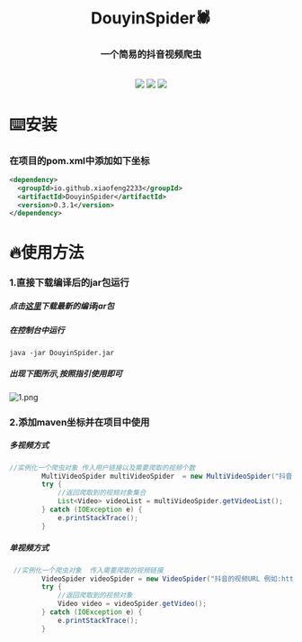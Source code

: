 <center>
<h1>DouyinSpider🕷️</h1>
<h3>一个简易的抖音视频爬虫</h3>
<br>
</center>
<center>
<img src="https://img.shields.io/badge/licence-MIT-brightgreen?style=for-the-badge">
<img src="https://img.shields.io/badge/JDK-8+-blue?style=for-the-badge">
<img src="https://img.shields.io/badge/version-0.3.1-red?style=for-the-badge">
</center>



# ⌨️安装

### 在项目的pom.xml中添加如下坐标

```xml
<dependency>
  <groupId>io.github.xiaofeng2233</groupId>
  <artifactId>DouyinSpider</artifactId>
  <version>0.3.1</version>
</dependency>
```





# 🔥使用方法

### 1.直接下载编译后的jar包运行

##### 点击<a href="1">这里</a>下载最新的编译jar包

##### 在控制台中运行

```shell
java -jar DouyinSpider.jar
```

##### 出现下图所示,按照指引使用即可

![1.png](https://i.loli.net/2021/10/09/XFTzvGBp8e6EVPj.png)





### 2.添加maven坐标并在项目中使用

##### 多视频方式

```java
//实例化一个爬虫对象 传入用户链接以及需要爬取的视频个数
        MultiVideoSpider multiVideoSpider  = new MultiVideoSpider("抖音用户主页URL 例如:https://v.douyin.com/dqkGuTS/",100);
        try {
            //返回爬取到的视频对象集合
            List<Video> videoList = multiVideoSpider.getVideoList();
        } catch (IOException e) {
            e.printStackTrace();
        }
```

##### 单视频方式

```java
 //实例化一个爬虫对象  传入需要爬取的视频链接
        VideoSpider videoSpider = new VideoSpider("抖音的视频URL 例如:https://v.douyin.com/d4AHcm1/");
        try {
            //返回爬取到的视频对象
            Video video = videoSpider.getVideo();
        } catch (IOException e) {
            e.printStackTrace();
        }
```

